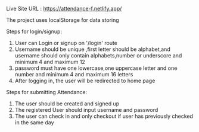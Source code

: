 Live Site URL : https://attendance-f.netlify.app/

The project uses localStorage for data storing

Steps for login/signup:

1. User can Login or signup on '/login' route
2. Username should be unique ,first letter should be alphabet,and username should only contain alphabets,number or underscore and minimum 4 and maximum 12
3. password must have one lowercase,one uppercase letter and one number and minimum 4 and maximum 16 letters
4. After logging in, the user will be redirected to home page

Steps for submitting Attendance:

1. The user should be created and signed up
2. The registered User should input username and password
3. The user can check in and only checkout if user has previously checked in the same day

